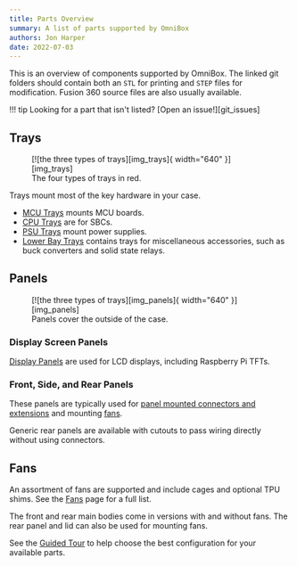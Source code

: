 ```yaml
---
title: Parts Overview
summary: A list of parts supported by OmniBox
authors: Jon Harper
date: 2022-07-03
---
```


This is an overview of components supported by OmniBox. The linked git folders should contain both an `STL` for printing and `STEP` files for modification. Fusion 360 source files are also usually available.

!!! tip
    Looking for a part that isn't listed? [Open an issue!][git_issues]

## Trays

<figure markdown>
  [![the three types of trays][img_trays]{ width="640" }][img_trays]
  <figcaption>The four types of trays in red.</figcaption>
</figure>

Trays mount most of the key hardware in your case.

- [MCU Trays][mcu] mounts MCU boards.
- [CPU Trays][cpu] are for SBCs.
- [PSU Trays][psu] mount power supplies.
- [Lower Bay Trays][lower_bay] contains trays for miscellaneous accessories, such as buck converters and solid state relays.

## Panels

<figure markdown>
  [![the three types of trays][img_panels]{ width="640" }][img_panels]
  <figcaption>Panels cover the outside of the case.</figcaption>
</figure>

### Display Screen Panels

[Display Panels][displays] are used for LCD displays, including Raspberry Pi TFTs.

### Front, Side, and Rear Panels

These panels are typically used for [panel mounted connectors and extensions][panel_mounts] and mounting [fans][fans].

Generic rear panels are available with cutouts to pass wiring directly without using connectors.

## Fans

An assortment of fans are supported and include cages and optional TPU shims. See the [Fans][fans] page for a full list.

The front and rear main bodies come in versions with and without fans. The rear panel and lid can also be used for mounting fans.

See the [Guided Tour][tour] to help choose the best configuration for your available parts.

[panel_mounts]: panel_mounts.md
[cpu]: cpu.md
[mcu]: mcu.md
[psu]: psu.md
[displays]: displays.md
[lower_bay]: lower_bay.md
[fans]: fans.md
[tour]: ../tour.md
[9]: ../tour.md#core-parts-with-variants

[img_trays]:  ../img/components/trays.png
[img_panels]:  ../img/components/panels.png